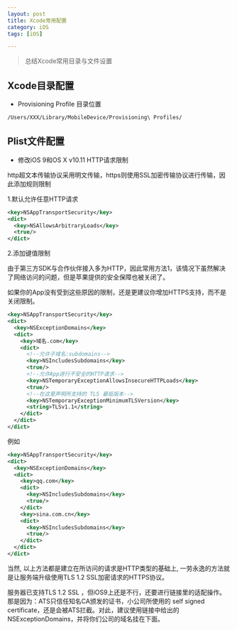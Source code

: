 ```yaml
---
layout: post
title: Xcode常用配置
category: iOS
tags: [iOS]

---
```



> 总结Xcode常用目录与文件设置


## Xcode目录配置

* Provisioning Profile 目录位置

```bash
/Users/XXX/Library/MobileDevice/Provisioning\ Profiles/
```


## Plist文件配置


* 修改iOS 9和OS X v10.11 HTTP请求限制

http超文本传输协议采用明文传输，https则使用SSL加密传输协议进行传输，因此添加规则限制

1.默认允许任意HTTP请求

```xml
<key>NSAppTransportSecurity</key>
<dict>
  <key>NSAllowsArbitraryLoads</key>
  <true/>
</dict>
```

2.添加键值限制

由于第三方SDK与合作伙伴接入多为HTTP，因此常用方法1，该情况下虽然解决了网络访问的问题，但是苹果提供的安全保障也被关闭了。

如果你的App没有受到这些原因的限制，还是更建议你增加HTTPS支持，而不是关闭限制。


```xml
<key>NSAppTransportSecurity</key>
<dict>
  <key>NSExceptionDomains</key>
  <dict>
    <key>域名.com</key>
    <dict>
      <!--允许子域名:subdomains-->
      <key>NSIncludesSubdomains</key>
      <true/>
      <!--允许App进行不安全的HTTP请求-->
      <key>NSTemporaryExceptionAllowsInsecureHTTPLoads</key>
      <true/>
      <!--在这里声明所支持的 TLS 最低版本-->
      <key>NSTemporaryExceptionMinimumTLSVersion</key>
      <string>TLSv1.1</string>
    </dict>
  </dict>
</dict>
```

例如

```xml
<key>NSAppTransportSecurity</key>
<dict>
  <key>NSExceptionDomains</key>
  <dict>  
    <key>qq.com</key>
    <dict>
      <key>NSIncludesSubdomains</key>
      <true/>
    </dict>
    <key>sina.com.cn</key>
    <dict>
      <key>NSIncludesSubdomains</key>
      <true/>
    </dict>
  </dict>
</dict>
```

当然, 以上方法都是建立在所访问的请求是HTTP类型的基础上, 一劳永逸的方法就是让服务端升级使用TLS 1.2 SSL加密请求的HTTPS协议。

服务器已支持TLS 1.2 SSL ，但iOS9上还是不行，还要进行链接里的适配操作。那是因为：ATS只信任知名CA颁发的证书，小公司所使用的 self signed certificate，还是会被ATS拦截。对此，建议使用链接中给出的NSExceptionDomains，并将你们公司的域名挂在下面。


